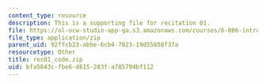 ```yaml
---
content_type: resource
description: This is a supporting file for recitation 01.
file: https://ol-ocw-studio-app-qa.s3.amazonaws.com/courses/6-006-introduction-to-algorithms-fall-2011/bfa5643cfbe6d615283fa785794bf112_rec01_code.zip
file_type: application/zip
parent_uid: 92ffcb23-abbe-6cb4-7823-19d55858f37a
resourcetype: Other
title: rec01_code.zip
uid: bfa5643c-fbe6-d615-283f-a785794bf112
---
```

